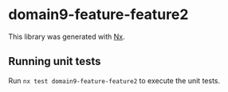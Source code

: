 # domain9-feature-feature2

This library was generated with [Nx](https://nx.dev).

## Running unit tests

Run `nx test domain9-feature-feature2` to execute the unit tests.
